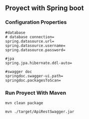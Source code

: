 ## Proyect with Spring boot
### Configuration Properties
~~~
#database
# database connection=
spring.datasource.url=
spring.datasource.username=
spring.datasource.password=

#jpa
spring.jpa.hibernate.ddl-auto=

#swagger doc
springdoc.swagger-ui.path=
springdoc.packagesToScan=
~~~
### Run Proyect With Maven
~~~
mvn clean package
~~~
~~~
mvn ./target/ApiRestSwagger.jar
~~~


